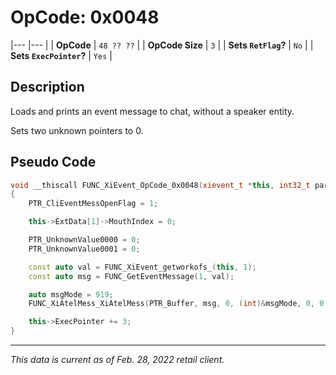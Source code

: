 # OpCode: 0x0048
|---                        |---    |
| **OpCode**                | `48 ?? ??` |
| **OpCode Size**           | `3`   |
| **Sets `RetFlag`?**       | `No`  |
| **Sets `ExecPointer`?**   | `Yes` |

## Description

Loads and prints an event message to chat, without a speaker entity.

Sets two unknown pointers to 0.

## Pseudo Code

```cpp
void __thiscall FUNC_XiEvent_OpCode_0x0048(xievent_t *this, int32_t param)
{
    PTR_CliEventMessOpenFlag = 1;

    this->ExtData[1]->MouthIndex = 0;

    PTR_UnknownValue0000 = 0;
    PTR_UnknownValue0001 = 0;

    const auto val = FUNC_XiEvent_getworkofs_(this, 1);
    const auto msg = FUNC_GetEventMessage(1, val);

    auto msgMode = 919;
    FUNC_XiAtelMess_XiAtelMess(PTR_Buffer, msg, 0, (int)&msgMode, 0, 0, 0);

    this->ExecPointer += 3;
}
```

---

_This data is current as of Feb. 28, 2022 retail client._
